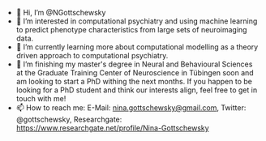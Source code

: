 - 👋 Hi, I’m @NGottschewsky
- 👀 I’m interested in computational psychiatry and using machine learning to predict phenotype characteristics from large sets of neuroimaging data.
- 🌱 I’m currently learning more about computational modelling as a theory driven approach to computational psychiatry.
- 💞️ I’m finishing my master's degree in Neural and Behavioural Sciences at the Graduate Training Center of Neuroscience in Tübingen soon and am looking 
       to start a PhD withing the next months. If you happen to be looking for a PhD student and think our interests align, feel free to get in touch with me!
- 📫 How to reach me: 
       E-Mail: nina.gottschewsky@gmail.com, Twitter: @gottschewsky, Researchgate: https://www.researchgate.net/profile/Nina-Gottschewsky

<!---
NGottschewsky/NGottschewsky is a ✨ special ✨ repository because its `README.md` (this file) appears on your GitHub profile.
You can click the Preview link to take a look at your changes.
--->
